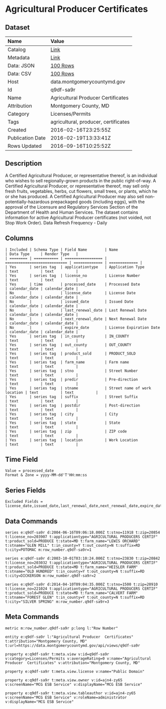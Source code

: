 # Agricultural Producer Certificates

## Dataset

| Name | Value |
| :--- | :---- |
| Catalog | [Link](https://catalog.data.gov/dataset/agricultural-producer-certificates) |
| Metadata | [Link](https://data.montgomerycountymd.gov/api/views/q9df-sa9r) |
| Data: JSON | [100 Rows](https://data.montgomerycountymd.gov/api/views/q9df-sa9r/rows.json?max_rows=100) |
| Data: CSV | [100 Rows](https://data.montgomerycountymd.gov/api/views/q9df-sa9r/rows.csv?max_rows=100) |
| Host | data.montgomerycountymd.gov |
| Id | q9df-sa9r |
| Name | Agricultural Producer Certificates |
| Attribution | Montgomery County, MD |
| Category | Licenses/Permits |
| Tags | agricultural, producer, certificates |
| Created | 2016-02-16T23:25:55Z |
| Publication Date | 2016-02-19T13:33:41Z |
| Rows Updated | 2016-09-16T10:25:52Z |

## Description

A Certified Agricultural Producer, or representative thereof, is an individual who wishes to sell regionally-grown products in the public right-of-way.  A Certified Agricultural Producer, or representative thereof, may sell only fresh fruits, vegetables, herbs, cut flowers, small trees, or plants, which he or she has produced. A Certified Agricultural Producer may also sell non-potentially-hazardous prepackaged goods (including eggs), with the approval of the Licensure and Regulatory Services Section of the Department of Health and Human Services.  The dataset contains information for active Agricultural Producer certificates (not voided, not Stop Work Order).
Data Refresh Frequency - Daily

## Columns

```ls
| Included | Schema Type | Field Name        | Name                         | Data Type     | Render Type   |
| ======== | =========== | ================= | ============================ | ============= | ============= |
| Yes      | series tag  | applicationtype   | Application Type             | text          | text          |
| Yes      | series tag  | license_no        | License Number               | text          | text          |
| Yes      | time        | processed_date    | Processed Date               | calendar_date | calendar_date |
| No       |             | license_date      | License Date                 | calendar_date | calendar_date |
| No       |             | issued_date       | Issued Date                  | calendar_date | calendar_date |
| No       |             | last_renewal_date | Last Renewal Date            | calendar_date | calendar_date |
| No       |             | next_renewal_date | Next Renewal Date            | calendar_date | calendar_date |
| No       |             | expire_date       | License Expiration Date      | calendar_date | calendar_date |
| Yes      | series tag  | in_county         | IN_COUNTY                    | text          | text          |
| Yes      | series tag  | out_county        | OUT_COUNTY                   | text          | text          |
| Yes      | series tag  | product_sold      | PRODUCT_SOLD                 | text          | text          |
| Yes      | series tag  | farm_name         | Farm name                    | text          | text          |
| Yes      | series tag  | stno              | Street Number                | text          | text          |
| Yes      | series tag  | predir            | Pre-direction                | text          | text          |
| Yes      | series tag  | stname            | Street name of work location | text          | text          |
| Yes      | series tag  | suffix            | Street Suffix                | text          | text          |
| Yes      | series tag  | postdir           | Post-direction               | text          | text          |
| Yes      | series tag  | city              | City                         | text          | text          |
| Yes      | series tag  | state             | State                        | text          | text          |
| Yes      | series tag  | zip               | ZIP code                     | text          | text          |
| Yes      | series tag  | location          | Work Location                | text          | text          |
```

## Time Field

```ls
Value = processed_date
Format & Zone = yyyy-MM-dd'T'HH:mm:ss
```

## Series Fields

```ls
Excluded Fields = license_date,issued_date,last_renewal_date,next_renewal_date,expire_date
```

## Data Commands

```ls
series e:q9df-sa9r d:2004-06-16T09:06:18.000Z t:stno=11918 t:zip=20854 t:license_no=203907 t:applicationtype="AGRICULTURAL PRODUCERS CERTIF" t:product_sold=PRODUCE t:state=MD t:farm_name="LEWIS ORCHARD" t:stname="GLEN MILL" t:in_county=Y t:out_county=N t:suffix=RD t:city=POTOMAC m:row_number.q9df-sa9r=1

series e:q9df-sa9r d:2003-10-01T03:10:24.000Z t:stno=23830 t:zip=20842 t:license_no=203032 t:applicationtype="AGRICULTURAL PRODUCERS CERTIF" t:product_sold=PRODUCE t:state=MD t:farm_name="HEISLER FARM" t:stname="OLD HUNDRED" t:in_county=Y t:out_county=N t:suffix=RD t:city=DICKERSON m:row_number.q9df-sa9r=2

series e:q9df-sa9r d:2014-04-10T09:04:35.000Z t:stno=1500 t:zip=20910 t:license_no=221024 t:applicationtype="AGRICULTURAL PRODUCERS CERTIF" t:product_sold=PRODUCE t:state=MD t:farm_name="CALVERT FARM" t:stname="FOREST GLEN" t:in_county=Y t:out_county=N t:suffix=RD t:city="SILVER SPRING" m:row_number.q9df-sa9r=3
```

## Meta Commands

```ls
metric m:row_number.q9df-sa9r p:long l:"Row Number"

entity e:q9df-sa9r l:"Agricultural Producer  Certificates" t:attribution="Montgomery County, MD" t:url=https://data.montgomerycountymd.gov/api/views/q9df-sa9r

property e:q9df-sa9r t:meta.view v:id=q9df-sa9r v:category=Licenses/Permits v:averageRating=0 v:name="Agricultural Producer  Certificates" v:attribution="Montgomery County, MD"

property e:q9df-sa9r t:meta.view.license v:name="Public Domain"

property e:q9df-sa9r t:meta.view.owner v:id=ajn4-zy65 v:screenName="MCG ESB Service" v:displayName="MCG ESB Service"

property e:q9df-sa9r t:meta.view.tableauthor v:id=ajn4-zy65 v:screenName="MCG ESB Service" v:roleName=administrator v:displayName="MCG ESB Service"
```